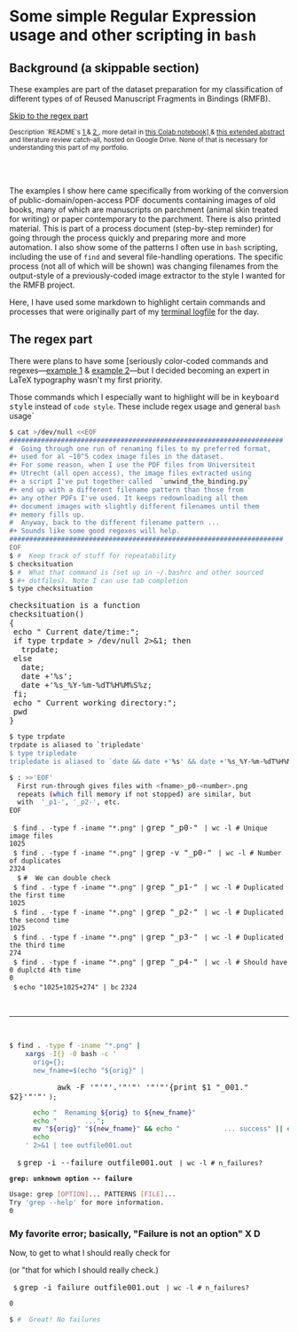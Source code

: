 # Some simple Regular Expression usage and other scripting in `bash` 

## Background (a skippable section)

These examples are part of the dataset preparation for my classification of different types of
of Reused Manuscript Fragments in Bindings (RMFB). 

[Skip to the regex part](https://github.com/bballdave025/portfolio-amz-agi/edit/main/isolated_examples/regex_simple.md#the-regex-part)

<sub>
Description `README`s 
<a href="https://github.com/bballdave025/fhtw-paper-code-prep/tree/main"
   target="_blank">
  1
</a> 
& 
<a href="https://github.com/bballdave025/manuscript-waste-reuse-finder/main"
   target="_blank">
  2
</a>,
more detail in 
<a href="https://colab.research.google.com/github/bballdave025/rib-wrist-in-bin-din/blob/main/Paper_Code_Prep_01.ipynb"
   target="_blank">
  this Colab notebook]
</a>
& 
<a href="https://docs.google.com/document/d/1JAIL4PFmIm3_gScfscTj88yXKjorG7NIcXnTlT2IcSI/edit?usp=sharing
   target="_blank">
  this extended abstract
</a>
and literature review catch-all, hosted on Google Drive. None of that is necessary for understanding 
this part of my portfolio.
</sub>

<br/><br/>

The examples I show here came specifically from working of the conversion of
public-domain/open-access PDF documents containing images of old books, many of which are 
manuscripts on parchment (animal skin treated for writing) or paper contemporary to the 
parchment. There is also printed material. This is part of a process document (step-by-step
reminder) for going through the process quickly and preparing more and more automation. I 
also show some of the patterns I often use in `bash` scripting, including the use of `find` 
and several file-handling operations. The specific process (not all of which will be shown)
was changing filenames from the output-style of a previously-coded image extractor to the
style I wanted for the RMFB project.

Here, I have used some markdown to highlight certain
commands and processes that were originally part of my 
[terminal logfile](https://github.com/bballdave025/fhtw-paper-code-prep/blob/main/dataset_preparation_examples/steps_walkthrough_pdf_through_jpeg.log) 
for the day.

## The regex part

There were plans to have some [seriously color-coded commands and regexes&mdash;[example 1](https://github.com/bballdave025/portfolio-amz-agi/blob/main/isolated_examples/regex_deeper.md) & [example 2](https://github.com/bballdave025/fhtw-paper-code-prep/blob/main/dataset_preparation_examples/steps_rename_utrecht.md)&mdash;but I decided becoming an expert in LaTeX typography wasn't my first priority.

Those commands which I especially want to highlight will be in <kbd>keyboard style</kbd> instead of <code>code style</code>. These include regex usage and general `bash` usage`

```bash
$ cat >/dev/null <<EOF
#####################################################################
#  Going through one run of renaming files to my preferred format,
#+ used for al ~10^5 codex image files in the dataset.
#+ For some reason, when I use the PDF files from Universiteit 
#+ Utrecht (all open access), the image files extracted using
#+ a script I've put together called  `unwind_the_binding.py`
#+ end up with a different filename pattern than those from
#+ any other PDFs I've used. It keeps redownloading all them
#+ document images with slightly different filenames until them
#+ memory fills up.
#  Anyway, back to the different filename pattern ...
#+ Sounds like some good regexes will help.
#####################################################################
EOF
$ #  Keep track of stuff for repeatability
$ checksituation
$ #  What that command is (set up in ~/.bashrc and other sourced
$ #+ dotfiles). Note I can use tab completion
$ type checksituation
```

<kbd>checksituation is a function</kbd><br/>
<kbd>checksituation()</kbd><br/>
<kbd>{</kbd><br/>
` `<kbd>echo "   Current date/time:";</kbd><br/>
` `<kbd>if type trpdate > /dev/null 2>&1; then</kbd><br/>
`   `<kbd>trpdate;</kbd><br/>
` `<kbd>else</kbd><br/>
`   `<kbd>date;</kbd><br/>
`   `<kbd>date +'%s';</kbd><br/>
`   `<kbd>date +'%s_%Y-%m-%dT%H%M%S%z;</kbd><br/>
` `<kbd>fi;</kbd><br/>
` `<kbd>echo "   Current working directory:";</kbd><br/>
` `<kbd>pwd</kbd><br/>
<kbd>}</kbd><br/>

```bash
$ type trpdate
trpdate is aliased to `tripledate'
$ type tripledate
tripledate is aliased to `date && date +'%s' && date +'%s_%Y-%m-%dT%H%M%S%z''

$ : >>'EOF'
  First run-through gives files with <fname>_p0-<number>.png
  repeats (which fill memory if not stopped) are similar, but
  with  '_p1-', '_p2-', etc.
EOF
```

`  $ find . -type f -iname "*.png" | ` <kbd>grep "_p0-"</kbd> ` | wc -l # Unique image files`<br/>
`1025`<br/>
`  $ find . -type f -iname "*.png" | ` <kbd>grep -v "_p0-"</kbd> ` | wc -l # Number of duplicates`<br/>
`2324`<br/>
`  $` `#  We can double check`<br/>
`  $ find . -type f -iname "*.png" | ` <kbd>grep "_p1-"</kbd> ` | wc -l # Duplicated the first time`<br/>
`1025`<br/>
`  $ find . -type f -iname "*.png" | ` <kbd>grep "_p2-"</kbd> ` | wc -l # Duplicated the second time`<br/>
`1025`<br/>
`  $ find . -type f -iname "*.png" | ` <kbd>grep "_p3-"</kbd> ` | wc -l # Duplicated the third time`<br/>
`274`<br/>
`  $ find . -type f -iname "*.png" | ` <kbd>grep "_p4-"</kbd> ` | wc -l # Should have 0 duplctd 4th time`<br/>
`0`<br/>
`  $ ` `echo "1025+1025+274" | bc`
`2324`

<br/><hr/><br/>

```bash
$ find . -type f -iname "*.png" |
    xargs -I{} -0 bash -c '
      orig={};
      new_fname=$(echo "${orig}" |
```

`            `<kbd>awk -F '"'"'.'"'"' '"'"'{print $1 "_001." $2}'"'"'</kbd> `);`

```bash
      echo "  Renaming ${orig} to ${new_fname}"
      echo "       ...";
      mv "${orig}" "${new_fname}" && echo "           ... success" || echo "           ... FAILURE";
      echo
    ' 2>&1 | tee outfile001.out
```

`  $` <kbd>grep -i --failure outfile001.out</kbd> ` | wc -l # n_failures?`

<strong>`grep: unknown option -- failure`</strong>

```bash
Usage: grep [OPTION]... PATTERNS [FILE]...
Try 'grep --help' for more information.
0
```

### My favorite error; basically, "Failure is not an option" X D

Now, to get to what I should really check for

(or "that for which I should really check.)

` $` <kbd>grep -i failure outfile001.out</kbd> ` | wc -l # n_failures?`

```bash
0

$ #  Great! No failures
```
